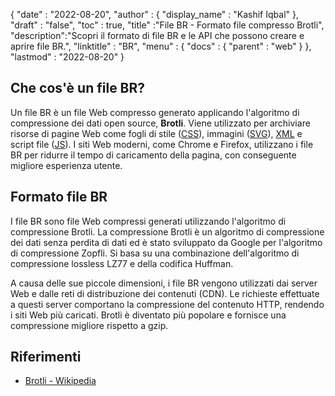 {
  "date" : "2022-08-20",
  "author" : {
    "display_name" : "Kashif Iqbal"
},
  "draft" : "false",
  "toc" : true,
  "title" :"File BR - Formato file compresso Brotli",
  "description":"Scopri il formato di file BR e le API che possono creare e aprire file BR.",
  "linktitle" : "BR",
  "menu" : {
    "docs" : {
      "parent" : "web"
}
},
  "lastmod" : "2022-08-20"
}

## Che cos'è un file BR?

Un file BR è un file Web compresso generato applicando l'algoritmo di compressione dei dati open source, **Brotli**. Viene utilizzato per archiviare risorse di pagine Web come fogli di stile ([CSS](/it/web/css/)), immagini ([SVG](/it/page-description-language/svg/)), [XML](/it/web/xml/) e script file ([JS](/it/web/js/)). I siti Web moderni, come Chrome e Firefox, utilizzano i file BR per ridurre il tempo di caricamento della pagina, con conseguente migliore esperienza utente.

## Formato file BR

I file BR sono file Web compressi generati utilizzando l'algoritmo di compressione Brotli. La compressione Brotli è un algoritmo di compressione dei dati senza perdita di dati ed è stato sviluppato da Google per l'algoritmo di compressione Zopfli. Si basa su una combinazione dell'algoritmo di compressione lossless LZ77 e della codifica Huffman.

A causa delle sue piccole dimensioni, i file BR vengono utilizzati dai server Web e dalle reti di distribuzione dei contenuti (CDN). Le richieste effettuate a questi server comportano la compressione del contenuto HTTP, rendendo i siti Web più caricati. Brotli è diventato più popolare e fornisce una compressione migliore rispetto a gzip.

## Riferimenti

* [Brotli - Wikipedia](https://en.wikipedia.org/wiki/Brotli)

